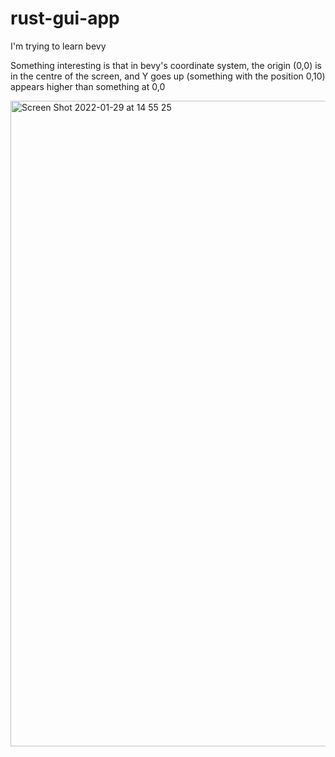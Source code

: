 # rust-gui-app
I'm trying to learn bevy

Something interesting is that in bevy's coordinate system, the origin (0,0) is in the centre of the screen, and Y goes up (something with the position 0,10) appears higher than something at 0,0

<!-- 
<img width="1392" alt="Screen Shot 2022-01-29 at 12 16 31" src="https://user-images.githubusercontent.com/61964090/151646919-69ee69cb-d7d2-44a9-bd0c-3a8d54d28974.png"> -->

<img width="1033" alt="Screen Shot 2022-01-29 at 14 55 25" src="https://user-images.githubusercontent.com/61964090/151651127-50aaa44d-8cd8-4c85-b586-29b49863eaf6.png">
